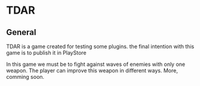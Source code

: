 # TDAR

## General
TDAR is a game created for testing some plugins. the final intention with this game is to publish it in PlayStore

In this game we must be to fight against waves of enemies with only one weapon. The player can improve this weapon in different ways. More, comming soon.
